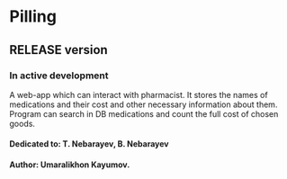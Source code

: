 # Pilling
## RELEASE version
### In active development
A web-app which can interact with pharmacist. 
It stores the names of medications and their cost and other necessary information about them.
Program can search in DB medications and count the full cost of chosen goods.

#### Dedicated to: T. Nebarayev, B. Nebarayev
#### Author: Umaralikhon Kayumov.
